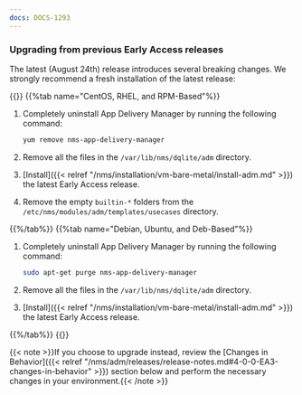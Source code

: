 ```yaml
---
docs: DOCS-1293
---
```


### Upgrading from previous Early Access releases

<style>
ul#reinstall_app_delivery_manager {
  margin: 0 0 10px 0px;
}
</style>

The latest (August 24th) release introduces several breaking changes. We strongly recommend a fresh installation of the latest release:

{{<tabs name="reinstall_app_delivery_manager">}}
{{%tab name="CentOS, RHEL, and RPM-Based"%}}

  1. Completely uninstall App Delivery Manager by running the following command:

      ```bash
      yum remove nms-app-delivery-manager
      ```

  1. Remove all the files in the `/var/lib/nms/dqlite/adm` directory.

  1. [Install]({{< relref "/nms/installation/vm-bare-metal/install-adm.md" >}}) the latest Early Access release.

  1.  Remove the empty `builtin-*` folders from the `/etc/nms/modules/adm/templates/usecases` directory.

{{%/tab%}}
{{%tab name="Debian, Ubuntu, and Deb-Based"%}}

  1. Completely uninstall App Delivery Manager by running the following command:

      ```bash
      sudo apt-get purge nms-app-delivery-manager
      ```

  1. Remove all the files in the `/var/lib/nms/dqlite/adm` directory.

  1. [Install]({{< relref "/nms/installation/vm-bare-metal/install-adm.md" >}}) the latest Early Access release.


{{%/tab%}}
{{</tabs>}}

{{< note >}}If you choose to upgrade instead, review the [Changes in Behavior]({{< relref "/nms/adm/releases/release-notes.md#4-0-0-EA3-changes-in-behavior" >}}) section below and perform the necessary changes in your environment.{{< /note >}}